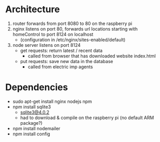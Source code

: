 # Architecture

1. router forwards from port 8080 to 80 on the raspberry pi
1. nginx listens on port 80, forwards url locations starting with homeControl to port 8124 on localhost
    * (configuration in /etc/nginx/sites-enabled/default)
1. node server listens on port 8124
    * get requests:  return latest / recent data
        * called from browser that has downloaded website index.html
    * put requests:  save new data in the database
        * called from electric imp agents

# Dependencies

* sudo apt-get install nginx nodejs npm
* npm install sqlite3
    * sqlite3@4.0.2
    * had to download & compile on the raspberry pi (no default ARM package?)
* npm install nodemailer
* npm install config

